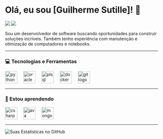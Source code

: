 # Olá, eu sou [Guilherme Sutille]! 👋

<p align="left">
  <a href="https://www.linkedin.com/in/guilherme-sutille-682776252/" target="_blank"><img src="https://img.shields.io/badge/LinkedIn-0077B5?style=for-the-badge&logo=linkedin&logoColor=white" /></a>
  <a href="mailto:guisutille@gmail.com"><img src="https://img.shields.io/badge/Email-D14836?style=for-the-badge&logo=gmail&logoColor=white" /></a>
</p>

Sou um desenvolvedor de software buscando oportunidades para construir soluções incríveis. Também tenho experiência com manutenção e otimização de computadores e notebooks.

---

### 💻 Tecnologias e Ferramentas

<p align="left">
  <img src="https://cdn.jsdelivr.net/gh/devicons/devicon/icons/python/python-original.svg" height="40" alt="python logo"  />
  <img width="12" />
  <img src="https://cdn.jsdelivr.net/gh/devicons/devicon/icons/oracle/oracle-original.svg" height="40" alt="oracle logo"  />
  <img width="12" />
  <img src="https://cdn.jsdelivr.net/gh/devicons/devicon/icons/plsql/plsql-original.svg" height="40" alt="plsql logo"  />
  <img width="12" />
  <img src="https://cdn.jsdelivr.net/gh/devicons/devicon/icons/docker/docker-original.svg" height="40" alt="docker logo"  />
  <img width="12" />
  <img src="https://cdn.jsdelivr.net/gh/devicons/devicon/icons/git/git-original.svg" height="40" alt="git logo"  />
</p>

---

### 🌱 Estou aprendendo

<p align="left">
  <img src="https://cdn.jsdelivr.net/gh/devicons/devicon/icons/csharp/csharp-original.svg" height="40" alt="csharp logo"  />
  <img width="12" />
  <img src="https://cdn.jsdelivr.net/gh/devicons/devicon/icons/java/java-original.svg" height="40" alt="java logo"  />
  <img width="12" />
  <img src="https://cdn.jsdelivr.net/gh/devicons/devicon/icons/mongodb/mongodb-original-wordmark.svg" height="40" alt="mongodb logo"  />
</p>

---

![Suas Estatísticas no GitHub](https://github-readme-stats.vercel.app/api?username=sutilleza&show_icons=true&theme=dracula&include_all_commits=true&count_private=true)
